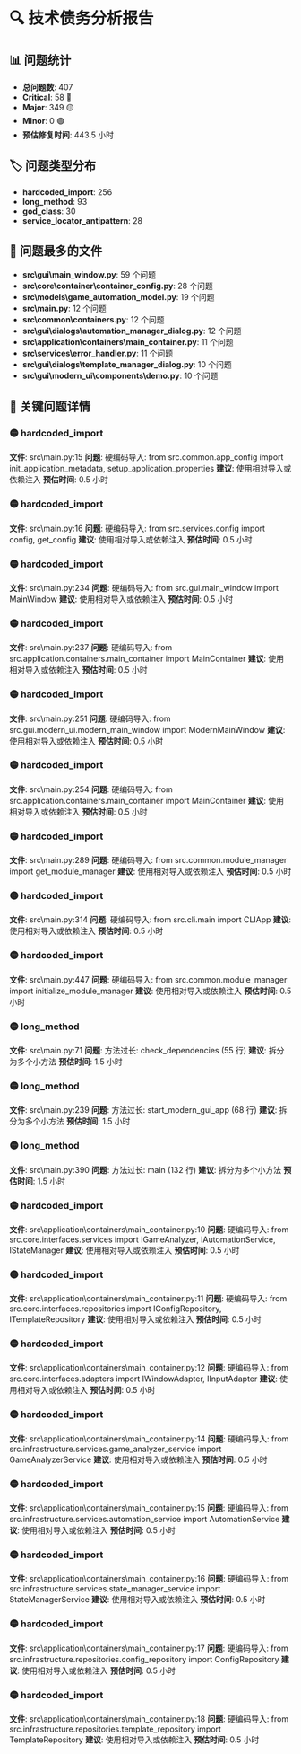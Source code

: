 # 🔍 技术债务分析报告

## 📊 问题统计

- **总问题数**: 407
- **Critical**: 58 🔴
- **Major**: 349 🟡
- **Minor**: 0 🟢
- **预估修复时间**: 443.5 小时

## 🏷️ 问题类型分布

- **hardcoded_import**: 256
- **long_method**: 93
- **god_class**: 30
- **service_locator_antipattern**: 28

## 📁 问题最多的文件

- **src\gui\main_window.py**: 59 个问题
- **src\core\container\container_config.py**: 28 个问题
- **src\models\game_automation_model.py**: 19 个问题
- **src\main.py**: 12 个问题
- **src\common\containers.py**: 12 个问题
- **src\gui\dialogs\automation_manager_dialog.py**: 12 个问题
- **src\application\containers\main_container.py**: 11 个问题
- **src\services\error_handler.py**: 11 个问题
- **src\gui\dialogs\template_manager_dialog.py**: 10 个问题
- **src\gui\modern_ui\components\demo.py**: 10 个问题

## 🚨 关键问题详情

### 🟡 hardcoded_import
**文件**: src\main.py:15
**问题**: 硬编码导入: from src.common.app_config import init_application_metadata, setup_application_properties
**建议**: 使用相对导入或依赖注入
**预估时间**: 0.5 小时

### 🟡 hardcoded_import
**文件**: src\main.py:16
**问题**: 硬编码导入: from src.services.config import config, get_config
**建议**: 使用相对导入或依赖注入
**预估时间**: 0.5 小时

### 🟡 hardcoded_import
**文件**: src\main.py:234
**问题**: 硬编码导入: from src.gui.main_window import MainWindow
**建议**: 使用相对导入或依赖注入
**预估时间**: 0.5 小时

### 🟡 hardcoded_import
**文件**: src\main.py:237
**问题**: 硬编码导入: from src.application.containers.main_container import MainContainer
**建议**: 使用相对导入或依赖注入
**预估时间**: 0.5 小时

### 🟡 hardcoded_import
**文件**: src\main.py:251
**问题**: 硬编码导入: from src.gui.modern_ui.modern_main_window import ModernMainWindow
**建议**: 使用相对导入或依赖注入
**预估时间**: 0.5 小时

### 🟡 hardcoded_import
**文件**: src\main.py:254
**问题**: 硬编码导入: from src.application.containers.main_container import MainContainer
**建议**: 使用相对导入或依赖注入
**预估时间**: 0.5 小时

### 🟡 hardcoded_import
**文件**: src\main.py:289
**问题**: 硬编码导入: from src.common.module_manager import get_module_manager
**建议**: 使用相对导入或依赖注入
**预估时间**: 0.5 小时

### 🟡 hardcoded_import
**文件**: src\main.py:314
**问题**: 硬编码导入: from src.cli.main import CLIApp
**建议**: 使用相对导入或依赖注入
**预估时间**: 0.5 小时

### 🟡 hardcoded_import
**文件**: src\main.py:447
**问题**: 硬编码导入: from src.common.module_manager import initialize_module_manager
**建议**: 使用相对导入或依赖注入
**预估时间**: 0.5 小时

### 🟡 long_method
**文件**: src\main.py:71
**问题**: 方法过长: check_dependencies (55 行)
**建议**: 拆分为多个小方法
**预估时间**: 1.5 小时

### 🟡 long_method
**文件**: src\main.py:239
**问题**: 方法过长: start_modern_gui_app (68 行)
**建议**: 拆分为多个小方法
**预估时间**: 1.5 小时

### 🟡 long_method
**文件**: src\main.py:390
**问题**: 方法过长: main (132 行)
**建议**: 拆分为多个小方法
**预估时间**: 1.5 小时

### 🟡 hardcoded_import
**文件**: src\application\containers\main_container.py:10
**问题**: 硬编码导入: from src.core.interfaces.services import IGameAnalyzer, IAutomationService, IStateManager
**建议**: 使用相对导入或依赖注入
**预估时间**: 0.5 小时

### 🟡 hardcoded_import
**文件**: src\application\containers\main_container.py:11
**问题**: 硬编码导入: from src.core.interfaces.repositories import IConfigRepository, ITemplateRepository
**建议**: 使用相对导入或依赖注入
**预估时间**: 0.5 小时

### 🟡 hardcoded_import
**文件**: src\application\containers\main_container.py:12
**问题**: 硬编码导入: from src.core.interfaces.adapters import IWindowAdapter, IInputAdapter
**建议**: 使用相对导入或依赖注入
**预估时间**: 0.5 小时

### 🟡 hardcoded_import
**文件**: src\application\containers\main_container.py:14
**问题**: 硬编码导入: from src.infrastructure.services.game_analyzer_service import GameAnalyzerService
**建议**: 使用相对导入或依赖注入
**预估时间**: 0.5 小时

### 🟡 hardcoded_import
**文件**: src\application\containers\main_container.py:15
**问题**: 硬编码导入: from src.infrastructure.services.automation_service import AutomationService
**建议**: 使用相对导入或依赖注入
**预估时间**: 0.5 小时

### 🟡 hardcoded_import
**文件**: src\application\containers\main_container.py:16
**问题**: 硬编码导入: from src.infrastructure.services.state_manager_service import StateManagerService
**建议**: 使用相对导入或依赖注入
**预估时间**: 0.5 小时

### 🟡 hardcoded_import
**文件**: src\application\containers\main_container.py:17
**问题**: 硬编码导入: from src.infrastructure.repositories.config_repository import ConfigRepository
**建议**: 使用相对导入或依赖注入
**预估时间**: 0.5 小时

### 🟡 hardcoded_import
**文件**: src\application\containers\main_container.py:18
**问题**: 硬编码导入: from src.infrastructure.repositories.template_repository import TemplateRepository
**建议**: 使用相对导入或依赖注入
**预估时间**: 0.5 小时
